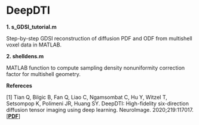 # DeepDTI

**1. s_GDSI_tutorial.m**

Step-by-step GDSI reconstruction of diffusion PDF and ODF from multishell voxel data in MATLAB.

**2. shelldens.m**

  MATLAB function to compute sampling density nonuniformity correction factor for multishell geometry.

**Refereces**

[1] Tian Q, Bilgic B, Fan Q, Liao C, Ngamsombat C, Hu Y, Witzel T, Setsompop K, Polimeni JR, Huang SY. DeepDTI: High-fidelity six-direction diffusion tensor imaging using deep learning. NeuroImage. 2020;219:117017. [[**PDF**](https://www.sciencedirect.com/science/article/pii/S1053811920305036)]
